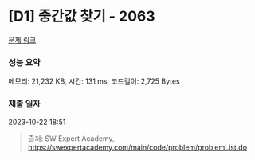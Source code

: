 # [D1] 중간값 찾기 - 2063 

[문제 링크](https://swexpertacademy.com/main/code/problem/problemDetail.do?contestProbId=AV5QPsXKA2UDFAUq) 

### 성능 요약

메모리: 21,232 KB, 시간: 131 ms, 코드길이: 2,725 Bytes

### 제출 일자

2023-10-22 18:51



> 출처: SW Expert Academy, https://swexpertacademy.com/main/code/problem/problemList.do